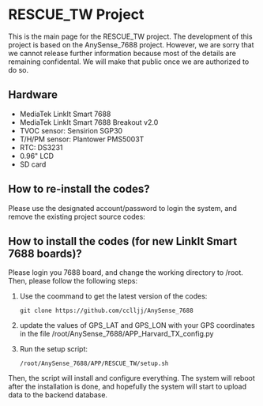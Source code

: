 # RESCUE_TW Project

This is the main page for the RESCUE_TW project. The development of this project is based on the AnySense_7688 project. However, we are sorry that we cannot release further information because most of the details are remaining confidental. We will make that public once we are authorized to do so.

## Hardware

* MediaTek LinkIt Smart 7688
* MediaTek LinkIt Smart 7688 Breakout v2.0
* TVOC sensor: Sensirion SGP30
* T/H/PM sensor: Plantower PMS5003T
* RTC: DS3231
* 0.96" LCD
* SD card

## How to re-install the codes?

Please use the designated account/password to login the system, and remove the existing project source codes:

## How to install the codes (for new LinkIt Smart 7688 boards)?

Please login you 7688 board, and change the working directory to /root. Then, please follow the following steps:

1. Use the coommand to get the latest version of the codes: 
   ```
   git clone https://github.com/cclljj/AnySense_7688
   ```
2. update the values of GPS_LAT and GPS_LON with your GPS coordinates in the file /root/AnySense_7688/APP_Harvard_TX_config.py

3. Run the setup script:
   ```
   /root/AnySense_7688/APP/RESCUE_TW/setup.sh
   ```

Then, the script will install and configure everything. The system will reboot after the installation is done, and hopefully the system will start to upload data to the backend database.
